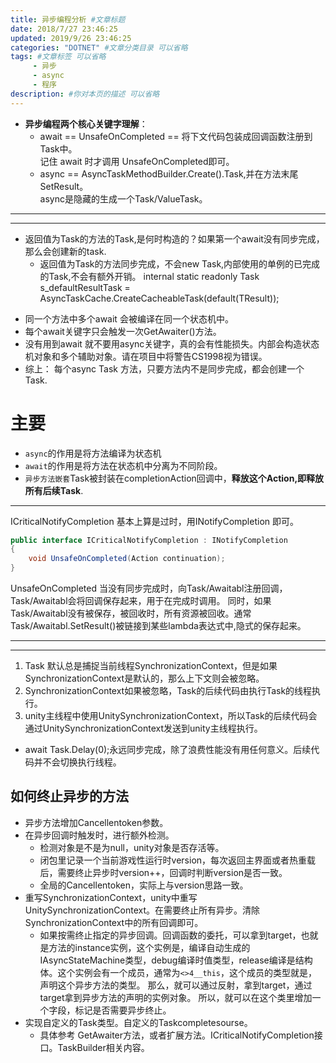 ```yaml
---
title: 异步编程分析 #文章标题
date: 2018/7/27 23:46:25
updated: 2019/9/26 23:46:25
categories: "DOTNET" #文章分类目录 可以省略
tags: #文章标签 可以省略
     - 异步
     - async
     - 程序
description: #你对本页的描述 可以省略
---
```


- **异步编程两个核心关键字理解**：  
    + await == UnsafeOnCompleted == 将下文代码包装成回调函数注册到Task中。  
    记住 await 时才调用 UnsafeOnCompleted即可。
    + async == AsyncTaskMethodBuilder.Create().Task,并在方法末尾SetResult。  
    async是隐藏的生成一个Task/ValueTask。
---
---

* 返回值为Task的方法的Task,是何时构造的？如果第一个await没有同步完成，那么会创建新的task.
  * 返回值为Task的方法同步完成，不会new Task,内部使用的单例的已完成的Task,不会有额外开销。
    internal static readonly Task<TResult> s_defaultResultTask = AsyncTaskCache.CreateCacheableTask<TResult>(default(TResult));

<!-- more -->

* 同一个方法中多个await 会被编译在同一个状态机中。
* 每个await关键字只会触发一次GetAwaiter()方法。
* 没有用到await 就不要用async关键字，真的会有性能损失。内部会构造状态机对象和多个辅助对象。请在项目中将警告CS1998视为错误。
* 综上： 每个async Task 方法，只要方法内不是同步完成，都会创建一个Task.
  
# 主要
* `async`的作用是将方法编译为状态机
* `await`的作用是将方法在状态机中分离为不同阶段。
* `异步方法嵌套`Task被封装在completionAction回调中，**释放这个Action,即释放所有后续Task**.
---
ICriticalNotifyCompletion 基本上算是过时，用INotifyCompletion 即可。

```cs
public interface ICriticalNotifyCompletion : INotifyCompletion
{
    void UnsafeOnCompleted(Action continuation);
}
```
UnsafeOnCompleted 当没有同步完成时，向Task/Awaitabl注册回调，Task/Awaitabl会将回调保存起来，用于在完成时调用。
同时，如果Task/Awaitabl没有被保存，被回收时，所有资源被回收。通常Task/Awaitabl.SetResult()被链接到某些lambda表达式中,隐式的保存起来。  

---
---

1. Task 默认总是捕捉当前线程SynchronizationContext，但是如果SynchronizationContext是默认的，那么上下文则会被忽略。
2. SynchronizationContext如果被忽略，Task的后续代码由执行Task的线程执行。
3. unity主线程中使用UnitySynchronizationContext，所以Task的后续代码会通过UnitySynchronizationContext发送到unity主线程执行。  

- await Task.Delay(0);永远同步完成，除了浪费性能没有用任何意义。后续代码并不会切换执行线程。

## 如何终止异步的方法
- 异步方法增加Cancellentoken参数。
- 在异步回调时触发时，进行额外检测。
  - 检测对象是不是为null，unity对象是否存活等。
  - 闭包里记录一个当前游戏性运行时version，每次返回主界面或者热重载后，需要终止异步时version++，回调时判断version是否一致。
  - 全局的Cancellentoken，实际上与version思路一致。
- 重写SynchronizationContext，unity中重写UnitySynchronizationContext。在需要终止所有异步。清除SynchronizationContext中的所有回调即可。
  - 如果按需终止指定的异步回调。回调函数的委托，可以拿到target，也就是方法的instance实例，这个实例是，编译自动生成的IAsyncStateMachine类型，debug编译时值类型，release编译是结构体。这个实例会有一个成员，通常为`<>4__this`，这个成员的类型就是，声明这个异步方法的类型。
    那么，就可以通过反射，拿到target，通过target拿到异步方法的声明的实例对象。
    所以，就可以在这个类里增加一个字段，标记是否需要异步终止。
- 实现自定义的Task类型。自定义的Taskcompletesourse。
  - 具体参考 GetAwaiter方法，或者扩展方法。ICriticalNotifyCompletion接口。TaskBuilder相关内容。





